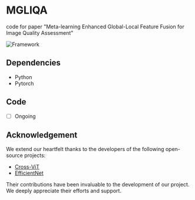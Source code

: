 # MGLIQA

 code for paper "Meta-learning Enhanced Global-Local Feature Fusion for Image Quality Assessment" 

![Framework](images/framework.png)
 

 ## Dependencies
 - Python
 - Pytorch


## Code
- [ ] Ongoing


## Acknowledgement
We extend our heartfelt thanks to the developers of the following open-source projects:
- [Cross-ViT](https://arxiv.org/pdf/2103.14899)
- [EfficientNet](https://arxiv.org/pdf/1905.11946)

Their contributions have been invaluable to the development of our project. We deeply appreciate their efforts and support.
